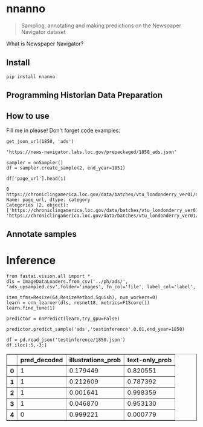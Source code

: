# nnanno
> Sampling, annotating and making predictions on the Newspaper Navigator dataset  


What is Newspaper Navigator?

## Install

`pip install nnanno`

## Programming Historian Data Preparation 

## How to use

Fill me in please! Don't forget code examples:

```
get_json_url(1850, 'ads')
```




    'https://news-navigator.labs.loc.gov/prepackaged/1850_ads.json'



```
sampler = nnSampler()
df = sampler.create_sample(2, end_year=1851)
```

    


```
df['page_url'].head(1)
```




    0    https://chroniclingamerica.loc.gov/data/batches/vtu_londonderry_ver01/data/sn84023252/00200296205/1850033001/0259.jp2
    Name: page_url, dtype: category
    Categories (2, object): ['https://chroniclingamerica.loc.gov/data/batches/vtu_londonderry_ver01/data/sn84023252/00200296205/1850030201/0243.jp2', 'https://chroniclingamerica.loc.gov/data/batches/vtu_londonderry_ver01/data/sn84023252/00200296205/1850033001/0259.jp2']



## Annotate samples

# Inference

```
from fastai.vision.all import *
dls = ImageDataLoaders.from_csv('../ph/ads/', 'ads_upsampled.csv',folder='images', fn_col='file', label_col='label',
                                item_tfms=Resize(64,ResizeMethod.Squish), num_workers=0)
learn = cnn_learner(dls, resnet18, metrics=F1Score())
learn.fine_tune(1)
```

```
predictor = nnPredict(learn,try_gpu=False)
```

```
predictor.predict_sample('ads','testinference',0.01,end_year=1850)
```

    


```
df = pd.read_json('testinference/1850.json')
df.iloc[:5,-3:]
```




<div>
<style scoped>
    .dataframe tbody tr th:only-of-type {
        vertical-align: middle;
    }

    .dataframe tbody tr th {
        vertical-align: top;
    }

    .dataframe thead th {
        text-align: right;
    }
</style>
<table border="1" class="dataframe">
  <thead>
    <tr style="text-align: right;">
      <th></th>
      <th>pred_decoded</th>
      <th>illustrations_prob</th>
      <th>text-only_prob</th>
    </tr>
  </thead>
  <tbody>
    <tr>
      <th>0</th>
      <td>1</td>
      <td>0.179449</td>
      <td>0.820551</td>
    </tr>
    <tr>
      <th>1</th>
      <td>1</td>
      <td>0.212609</td>
      <td>0.787392</td>
    </tr>
    <tr>
      <th>2</th>
      <td>1</td>
      <td>0.001641</td>
      <td>0.998359</td>
    </tr>
    <tr>
      <th>3</th>
      <td>1</td>
      <td>0.046870</td>
      <td>0.953130</td>
    </tr>
    <tr>
      <th>4</th>
      <td>0</td>
      <td>0.999221</td>
      <td>0.000779</td>
    </tr>
  </tbody>
</table>
</div>


